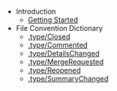 * Introduction
  * [Getting Started](getting_started.md)
* File Convention Dictionary
  * [.type/Closed](dict/.type/Closed.md)
  * [.type/Commented](dict/.type/Commented.md)
  * [.type/DetailsChanged](dict/.type/DetailsChanged.md)
  * [.type/MergeRequested](dict/.type/MergeRequested.md)
  * [.type/Reopened](dict/.type/Reopened.md)
  * [.type/SummaryChanged](dict/.type/SummaryChanged.md)
